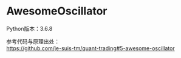 # AwesomeOscillator

Python版本：3.6.8

参考代码与原理出处：<br>
https://github.com/je-suis-tm/quant-trading#5-awesome-oscillator<br>

